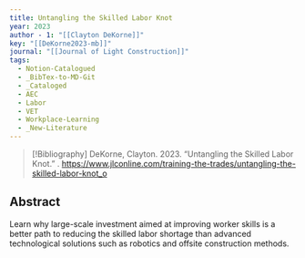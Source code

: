 ```yaml
---
title: Untangling the Skilled Labor Knot
year: 2023
author - 1: "[[Clayton DeKorne]]"
key: "[[DeKorne2023-mb]]"
journal: "[[Journal of Light Construction]]"
tags:
  - Notion-Catalogued
  - _BibTex-to-MD-Git
  - _Cataloged
  - AEC
  - Labor
  - VET
  - Workplace-Learning
  - _New-Literature
---
```


> [!Bibliography]
> DeKorne, Clayton. 2023. “Untangling the Skilled Labor Knot.” . https://www.jlconline.com/training-the-trades/untangling-the-skilled-labor-knot_o

## Abstract
Learn why large-scale investment aimed at improving worker skills is a better path to reducing the skilled labor shortage than advanced technological solutions such as robotics and offsite construction methods.
